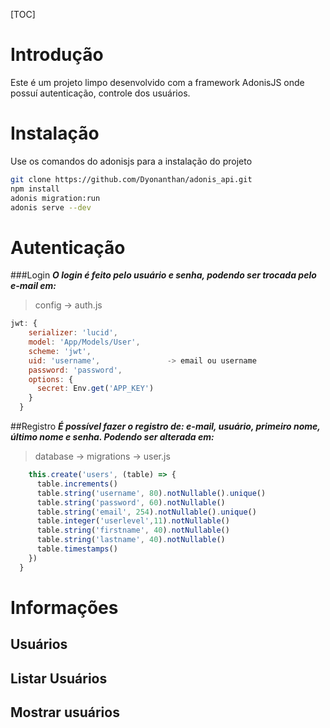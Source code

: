 [TOC]
# Introdução
Este é um projeto limpo desenvolvido com a framework AdonisJS onde possuí autenticação, controle dos usuários.

# Instalação

Use os comandos do adonisjs para a instalação do projeto

```bash
git clone https://github.com/Dyonanthan/adonis_api.git
npm install
adonis migration:run
adonis serve --dev
```


# Autenticação
###Login
 ***O login é feito pelo usuário e senha, podendo ser trocada pelo e-mail em:***
 >config -> auth.js

```javascript 
jwt: {
    serializer: 'lucid',
    model: 'App/Models/User',
    scheme: 'jwt',
    uid: 'username',               -> email ou username
    password: 'password',
    options: {
      secret: Env.get('APP_KEY')
    }
  }
```


##Registro
***É possível fazer o registro de: e-mail, usuário, primeiro nome, último nome e senha. Podendo ser alterada em:***
>database -> migrations -> user.js
```javascript
    this.create('users', (table) => {
      table.increments()
      table.string('username', 80).notNullable().unique()
      table.string('password', 60).notNullable()
      table.string('email', 254).notNullable().unique()
      table.integer('userlevel',11).notNullable()
      table.string('firstname', 40).notNullable()
      table.string('lastname', 40).notNullable()
      table.timestamps()
    })
  }
```
# Informações
## Usuários
## Listar Usuários

## Mostrar usuários




